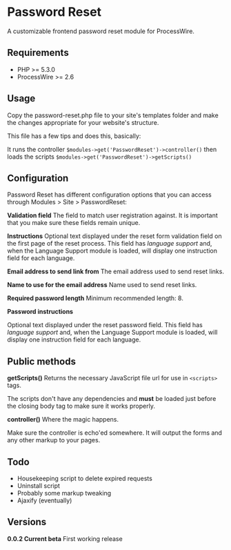 # Password Reset

A customizable frontend password reset module for ProcessWire.
 
## Requirements

- PHP >= 5.3.0
- ProcessWire >= 2.6

## Usage

Copy the password-reset.php file to your site's templates
folder and make the changes appropriate for your website's structure.

This file has a few tips and does this, basically:

It runs the controller ```$modules->get('PasswordReset')->controller()```
then loads the scripts  ```$modules->get('PasswordReset')->getScripts()```

## Configuration

Password Reset has different configuration options that you can access through Modules > Site > PasswordReset:

**Validation field**
The field to match user registration against. It is important that you make sure these fields remain unique.

**Instructions**
Optional text displayed under the reset form validation field on the first page of the reset process. This
field has *language support* and, when the Language Support module is loaded, will display one instruction field
for each language.


**Email address to send link from**
The email address used to send reset links.

**Name to use for the email address**
Name used to send reset links.

**Required password length**
Minimum recommended length: 8.


**Password instructions**

Optional text displayed under the reset password field. This field has *language support* and, when the
Language Support module is loaded, will display one instruction field for each language.

## Public methods

**getScripts()**
Returns the necessary JavaScript file url for use in ```<scripts>``` tags.

The scripts don't have any dependencies and **must** be loaded just before the
closing body tag to make sure it works properly.

**controller()**
Where the magic happens.

Make sure the controller is echo'ed somewhere. It will output the forms and any other markup to your pages.

## Todo

- Housekeeping script to delete expired requests
- Uninstall script
- Probably some markup tweaking
- Ajaxify (eventually)

## Versions

**0.0.2 Current beta**
First working release

